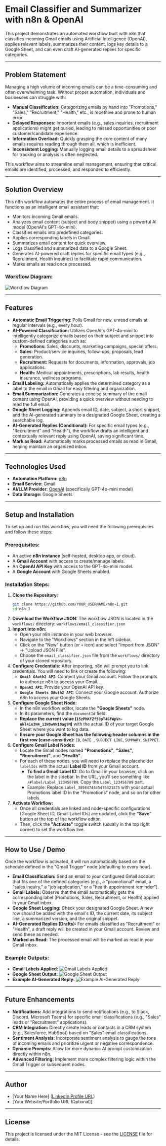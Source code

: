 # Email Classifier and Summarizer with n8n & OpenAI

This project demonstrates an automated workflow built with n8n that classifies incoming Gmail emails using Artificial Intelligence (OpenAI), applies relevant labels, summarizes their content, logs key details to a Google Sheet, and can even draft AI-generated replies for specific categories.

---

## Problem Statement

Managing a high volume of incoming emails can be a time-consuming and often overwhelming task. Without proper automation, individuals and businesses can struggle with:

* **Manual Classification:** Categorizing emails by hand into "Promotions," "Sales," "Recruitment," "Health," etc., is repetitive and prone to human error.
* **Delayed Responses:** Important emails (e.g., sales inquiries, recruitment applications) might get buried, leading to missed opportunities or poor customer/candidate experience.
* **Information Overload:** Quickly grasping the core content of many emails requires reading through them all, which is inefficient.
* **Inconsistent Logging:** Manually logging email details to a spreadsheet for tracking or analysis is often neglected.

This workflow aims to streamline email management, ensuring that critical emails are identified, processed, and responded to efficiently.

---

## Solution Overview

This n8n workflow automates the entire process of email management. It functions as an intelligent email assistant that:

* Monitors incoming Gmail emails.
* Analyzes email content (subject and body snippet) using a powerful AI model (OpenAI's GPT-4o-mini).
* Classifies emails into predefined categories.
* Applies corresponding labels in Gmail.
* Summarizes email content for quick overview.
* Logs classified and summarized data to a Google Sheet.
* Generates AI-powered draft replies for specific email types (e.g., Recruitment, Health inquiries) to facilitate rapid communication.
* Marks emails as read once processed.

### Workflow Diagram:

![Workflow Diagram](assets/Screenshot_2025-06-01_9.04.50_PM.png)

---

## Features

* **Automatic Email Triggering:** Polls Gmail for new, unread emails at regular intervals (e.g., every hour).
* **AI-Powered Classification:** Utilizes OpenAI's GPT-4o-mini to intelligently categorize emails based on their subject and snippet into custom-defined categories such as:
    * **Promotions:** Sales, discounts, marketing campaigns, special offers.
    * **Sales:** Product/service inquiries, follow-ups, proposals, lead generation.
    * **Recruitment:** Requests for documents, information, approvals, job applications.
    * **Health:** Medical appointments, prescriptions, lab results, health insurance, wellness programs.
* **Email Labeling:** Automatically applies the determined category as a label to the email in Gmail for easy filtering and organization.
* **Email Summarization:** Generates a concise summary of the email content using OpenAI, providing a quick overview without needing to read the full email.
* **Google Sheet Logging:** Appends email ID, date, subject, a short snippet, and the AI-generated summary to a designated Google Sheet, creating a searchable log.
* **AI-Generated Replies (Conditional):** For specific email types (e.g., "Recruitment" and "Health"), the workflow drafts an intelligent and contextually relevant reply using OpenAI, saving significant time.
* **Mark as Read:** Automatically marks processed emails as read in Gmail, helping maintain an organized inbox.

---

## Technologies Used

* **Automation Platform:** [n8n](https://n8n.io/)
* **Email Service:** Gmail
* **AI/LLM Provider:** [OpenAI](https://openai.com/) (specifically GPT-4o-mini model)
* **Data Storage:** Google Sheets

---

## Setup and Installation

To set up and run this workflow, you will need the following prerequisites and follow these steps:

### Prerequisites:

* An active **n8n instance** (self-hosted, desktop app, or cloud).
* A **Gmail Account** with access to create/manage labels.
* An **OpenAI API Key** with access to the GPT-4o-mini model.
* A **Google Account** with Google Sheets enabled.

### Installation Steps:

1.  **Clone the Repository:**
    ```bash
    git clone https://github.com/YOUR_USERNAME/n8n-1.git
    cd n8n-1
    ```
2.  **Download the Workflow JSON:**
    The workflow JSON is located in the `workflows/` directory: `workflows/email_classifier.json`
3.  **Import into n8n:**
    * Open your n8n instance in your web browser.
    * Navigate to the "Workflows" section in the left sidebar.
    * Click on the "New" button (or `+` icon) and select "Import from JSON" -> "Upload JSON File".
    * Choose the `email_classifier.json` file from the `workflows/` directory of your cloned repository.
4.  **Configure Credentials:**
    After importing, n8n will prompt you to link credentials. You will need to link or create the following:
    * **`Gmail OAuth2 API`**: Connect your Gmail account. Follow the prompts to authorize n8n to access your Gmail.
    * **`OpenAI API`**: Provide your OpenAI API key.
    * **`Google Sheets OAuth2 API`**: Connect your Google account. Authorize n8n to access your Google Sheets.
5.  **Configure Google Sheet Node:**
    * In the n8n workflow editor, locate the **"Google Sheets"** node.
    * In its parameters, find the `documentId` field.
    * **Replace the current value (`15zPhKFZf59pT4GFWpVn-nkl4iu3N4_1IW8wVN18ag9M`)** with the actual ID of your target Google Sheet where you want to log data.
    * **Ensure your Google Sheet has the following header columns in the first row (case-sensitive):** `ID`, `DATE `, `SUBJECT LINE`, `SUMMARY`, `SNIPPET`.
6.  **Configure Gmail Label Nodes:**
    * Locate the Gmail nodes named **"Promotions"**, **"Sales"**, **"Recruitment"**, and **"Health"**.
    * For each of these nodes, you will need to replace the placeholder `labelIds` with the actual **Label ID** from your Gmail account.
        * **To find a Gmail Label ID:** Go to Gmail in your browser, click on the label in the sidebar. In the URL, you'll see something like `/#label/Label_123456789`. Copy the `Label_123456789` part.
        * Example: Replace `Label_3898474445476321875` with your actual Promotions label ID in the "Promotions" node, and so on for other labels.
7.  **Activate Workflow:**
    * Once all credentials are linked and node-specific configurations (Google Sheet ID, Gmail Label IDs) are updated, click the **"Save"** button at the top of the workflow editor.
    * Then, click the **"Activate"** toggle switch (usually in the top right corner) to set the workflow live.

---

## How to Use / Demo

Once the workflow is activated, it will run automatically based on the schedule defined in the "Gmail Trigger" node (defaulting to every hour).

* **Email Classification:** Send an email to your configured Gmail account that fits one of the defined categories (e.g., a "promotional" email, a "sales inquiry," a "job application," or a "health appointment reminder").
* **Gmail Labels:** Observe that the email automatically gets the corresponding label (Promotions, Sales, Recruitment, or Health) applied in your Gmail inbox.
* **Google Sheet Logging:** Check your designated Google Sheet. A new row should be added with the email's ID, the current date, its subject line, a summarized version, and the original snippet.
* **AI-Generated Replies (Drafts):** For emails classified as "Recruitment" or "Health", a draft reply will be created in your Gmail account. Review and send these as needed.
* **Marked as Read:** The processed email will be marked as read in your Gmail inbox.

### Example Outputs:

* **Gmail Labels Applied:**
    ![Gmail Labels Applied](assets/Screenshot_2025-06-01_9.09.23_PM.png)
* **Google Sheet Output:**
    ![Google Sheet Output](assets/image_739bf4.png)
* **Example AI-Generated Reply:**
    ![Example AI-Generated Reply](assets/Screenshot_2025-06-02_8.05.19_PM.png)

---

## Future Enhancements

* **Notifications:** Add integrations to send notifications (e.g., to Slack, Discord, Microsoft Teams) for specific email classifications (e.g., "Sales" leads or "Recruitment" applications).
* **CRM Integration:** Directly create leads or contacts in a CRM system (e.g., Salesforce, HubSpot) based on "Sales" email classifications.
* **Sentiment Analysis:** Incorporate sentiment analysis to gauge the tone of incoming emails and prioritize urgent or negative correspondence.
* **Dynamic Prompts:** Allow for more dynamic AI prompt customization directly within n8n.
* **Advanced Filtering:** Implement more complex filtering logic within the Gmail Trigger or subsequent nodes.

---

## Author

* [Your Name Here] ([LinkedIn Profile URL](https://www.linkedin.com/in/YOUR_LINKEDIN_PROFILE/))
* [Your Website/Portfolio URL (Optional)]

---

## License

This project is licensed under the MIT License - see the [LICENSE](LICENSE) file for details.
